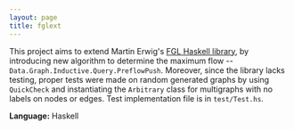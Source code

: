 ```yaml
---
layout: page
title: fglext
---
```


This project aims to extend Martin Erwig's [FGL Haskell library](http://hackage.haskell.org/package/fgl), by introducing new algorithm to determine the maximum flow -- `Data.Graph.Inductive.Query.PreflowPush`. Moreover, since the library lacks testing, proper tests were made on random generated graphs by using `QuickCheck` and instantiating the `Arbitrary` class for multigraphs with no labels on nodes or edges. Test implementation file is in `test/Test.hs`.

**Language:** Haskell